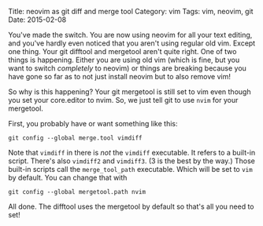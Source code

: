 Title: neovim as git diff and merge tool
Category: vim
Tags: vim, neovim, git
Date: 2015-02-08

You've made the switch.  You are now using neovim for all your text editing,
and you've hardly even noticed that you aren't using regular old vim.  Except
one thing.  Your git difftool and mergetool aren't quite right.  One of two
things is happening.  Either you are using old vim (which is fine, but you
want to switch _completely_ to neovim) or things are breaking because you have
gone so far as to not just install neovim but to also remove vim!

So why is this happening?  Your git mergetool is still set to vim even
though you set your core.editor to nvim.  So, we just tell git to use `nvim`
for your mergetool.

First, you probably have or want something like this:

    git config --global merge.tool vimdiff

Note that `vimdiff` in there is _not_ the `vimdiff` executable.  It refers to a
built-in script.  There's also `vimdiff2` and `vimdiff3`.  (3 is the best by
the way.)  Those built-in scripts call the `merge_tool_path` executable.  Which
will be set to `vim` by default.  You can change that with

    git config --global mergetool.path nvim

All done.  The difftool uses the mergetool by default so that's all you need
to set!
